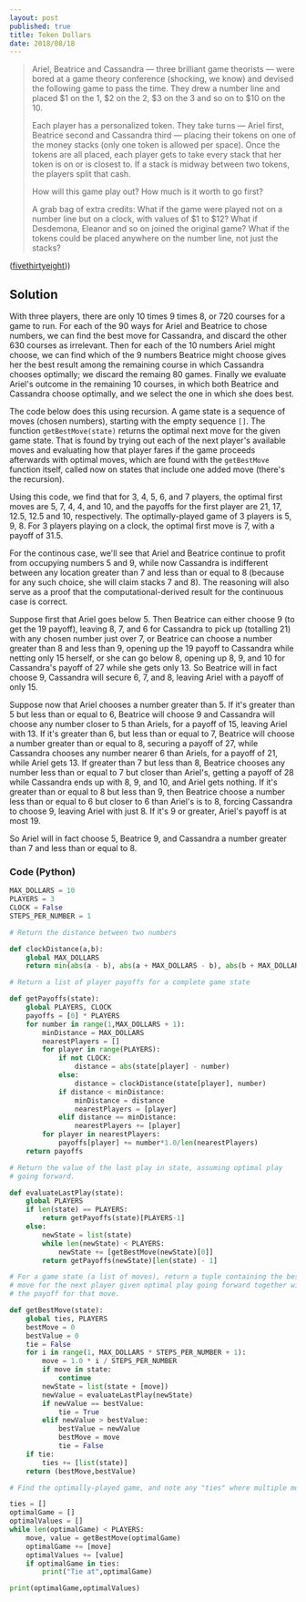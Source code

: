 ```yaml
---
layout: post
published: true
title: Token Dollars
date: 2018/08/18
---
```


>Ariel, Beatrice and Cassandra — three brilliant game theorists — were bored at a game theory conference (shocking, we know) and devised the following game to pass the time. They drew a number line and placed $1 on the 1, $2 on the 2, $3 on the 3 and so on to $10 on the 10.
>
>Each player has a personalized token. They take turns — Ariel first, Beatrice second and Cassandra third — placing their tokens on one of the money stacks (only one token is allowed per space). Once the tokens are all placed, each player gets to take every stack that her token is on or is closest to. If a stack is midway between two tokens, the players split that cash.
>
>How will this game play out? How much is it worth to go first?
>
>A grab bag of extra credits: What if the game were played not on a number line but on a clock, with values of $1 to $12? What if Desdemona, Eleanor and so on joined the original game? What if the tokens could be placed anywhere on the number line, not just the stacks?
<!--more-->

([fivethirtyeight](https://fivethirtyeight.com/features/step-1-game-theory-step-2-step-3-profit/)))

## Solution

With three players, there are only 10 times 9 times 8, or 720 courses for a game to run.  For each of the 90 ways for Ariel and Beatrice to chose numbers, we can find the best move for Cassandra, and discard the other 630 courses as irrelevant.  Then for each of the 10 numbers Ariel might choose, we can find which of the 9 numbers Beatrice might choose gives her the best result among the remaining course in which Cassandra chooses optimally; we discard the remaing 80 games. Finally we evaluate Ariel's outcome in the remaining 10 courses, in which both Beatrice and Cassandra choose optimally, and we select the one in which she does best.

The code below does this using recursion.  A game state is a sequence of moves (chosen numbers), starting with the empty sequence `[]`.  The function `getBestMove(state)` returns the optimal next move for the given game state.  That is found by trying out each of the next player's available moves and evaluating how that player fares if the game proceeds afterwards with optimal moves, which are found with the `getBestMove` function itself, called now on states that include one added move (there's the recursion).

Using this code, we find that for 3, 4, 5, 6, and 7 players, the optimal first moves are 5, 7, 4, 4, and 10, and the payoffs for the first player are 21, 17, 12.5, 12.5 and 10, respectively. The optimally-played game of 3 players is 5, 9, 8. For 3 players playing on a clock, the optimal first move is 7, with a payoff of 31.5.

For the continous case, we'll see that Ariel and Beatrice continue to profit from occupying numbers 5 and 9, while now Cassandra is indifferent between any location greater than 7 and less than or equal to 8 (because for any such choice, she will claim stacks 7 and 8). The reasoning will also serve as a proof that the computational-derived result for the continuous case is correct.  

Suppose first that Ariel goes below 5.  Then Beatrice can either choose 9 (to get the 19 payoff), leaving 8, 7, and 6 for Cassandra to pick up (totalling 21) with any chosen number just over 7, or Beatrice can choose a number greater than 8 and less than 9, opening up the 19 payoff to Cassandra while netting only 15 herself, or she can go below 8, opening up 8, 9, and 10 for Cassandra's payoff of 27 while she gets only 13.  So Beatrice will in fact choose 9, Cassandra will secure 6, 7, and 8, leaving Ariel with a payoff of only 15.

Suppose now that Ariel chooses a number greater than 5. If it's greater than 5 but less than or equal to 6, Beatrice will choose 9 and Cassandra will choose any number closer to 5 than Ariels, for a payoff of 15, leaving Ariel with 13. If it's greater than 6, but less than or equal to 7, Beatrice will choose a number greater than or equal to 8, securing a payoff of 27, while Cassandra chooses any number nearer 6 than Ariels, for a payoff of 21, while Ariel gets 13. If greater than 7 but less than 8, Beatrice chooses any number less than or equal to 7 but closer than Ariel's, getting a payoff of 28 while Cassandra ends up with 8, 9, and 10, and Ariel gets nothing.  If it's greater than or equal to 8 but less than 9, then Beatrice choose a number less than or equal to 6 but closer to 6 than Ariel's is to 8, forcing Cassandra to choose 9, leaving Ariel with just 8. If it's 9 or greater, Ariel's payoff is at most 19.

So Ariel will in fact choose 5, Beatrice 9, and Cassandra a number greater than 7 and less than or equal to 8.

### Code (Python)

```python
MAX_DOLLARS = 10
PLAYERS = 3
CLOCK = False
STEPS_PER_NUMBER = 1

# Return the distance between two numbers 

def clockDistance(a,b):
	global MAX_DOLLARS
	return min(abs(a - b), abs(a + MAX_DOLLARS - b), abs(b + MAX_DOLLARS - a)) 

# Return a list of player payoffs for a complete game state

def getPayoffs(state):
	global PLAYERS, CLOCK
	payoffs = [0] * PLAYERS
	for number in range(1,MAX_DOLLARS + 1):
		minDistance = MAX_DOLLARS
		nearestPlayers = []
		for player in range(PLAYERS):
			if not CLOCK:
				distance = abs(state[player] - number)
			else:
				distance = clockDistance(state[player], number)
			if distance < minDistance:
				minDistance = distance
				nearestPlayers = [player]
			elif distance == minDistance:
				nearestPlayers += [player]
		for player in nearestPlayers:
			payoffs[player] += number*1.0/len(nearestPlayers)
	return payoffs

# Return the value of the last play in state, assuming optimal play 
# going forward.

def evaluateLastPlay(state):
	global PLAYERS
	if len(state) == PLAYERS:
		return getPayoffs(state)[PLAYERS-1]
	else:
		newState = list(state)
		while len(newState) < PLAYERS:
			newState += [getBestMove(newState)[0]]
		return getPayoffs(newState)[len(state) - 1]

# For a game state (a list of moves), return a tuple containing the best 
# move for the next player given optimal play going forward together with
# the payoff for that move.

def getBestMove(state):
	global ties, PLAYERS
	bestMove = 0
	bestValue = 0
	tie = False
	for i in range(1, MAX_DOLLARS * STEPS_PER_NUMBER + 1):
		move = 1.0 * i / STEPS_PER_NUMBER
		if move in state:
			continue
		newState = list(state + [move])
		newValue = evaluateLastPlay(newState)
		if newValue == bestValue:
			tie = True
		elif newValue > bestValue:
			bestValue = newValue
			bestMove = move
			tie = False
	if tie:
		ties += [list(state)]
	return (bestMove,bestValue)

# Find the optimally-played game, and note any "ties" where multiple moves are optimal.

ties = []
optimalGame = []
optimalValues = []
while len(optimalGame) < PLAYERS:
	move, value = getBestMove(optimalGame)
	optimalGame += [move]
	optimalValues += [value]
	if optimalGame in ties:
		print("Tie at",optimalGame)

print(optimalGame,optimalValues)
```

<br>

